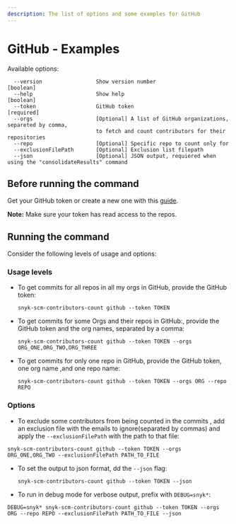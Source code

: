 ```yaml
---
description: The list of options and some examples for GitHub
---
```


# GitHub - Examples

Available options:

```
  --version                 Show version number                        [boolean]
  --help                    Show help                                  [boolean]
  --token                   GitHub token                               [required]
  --orgs                    [Optional] A list of GitHub organizations, separeted by comma, 
                            to fetch and count contributors for their repositories              
  --repo                    [Optional] Specific repo to count only for
  --exclusionFilePath       [Optional] Exclusion list filepath
  --json                    [Optional] JSON output, requiered when using the "consolidateResults" command
```

## Before running the command

Get your GitHub token or create a new one with this [guide](https://docs.github.com/en/authentication/keeping-your-account-and-data-secure/creating-a-personal-access-token).

**Note:** Make sure your token has read access to the repos.

## Running the command

Consider the following levels of usage and options:

### Usage levels

*   To get commits for all repos in all my orgs in GitHub, provide the GitHub token:

    ```
    snyk-scm-contributors-count github --token TOKEN
    ```
*   To get commits for some Orgs and their repos in GitHub:, provide the GitHub token and the org names, separated by a comma:

    ```
    snyk-scm-contributors-count github --token TOKEN --orgs ORG_ONE,ORG_TWO,ORG_THREE
    ```
*   To get commits for only one repo in GitHub, provide the GitHub token, one org name ,and one repo name:

    ```
    snyk-scm-contributors-count github --token TOKEN --orgs ORG --repo REPO
    ```

### Options

* To exclude some contributors from being counted in the commits , add an exclusion file with the emails to ignore(separated by commas) and apply the `--exclusionFilePath` with the path to that file:

```
snyk-scm-contributors-count github --token TOKEN --orgs ORG_ONE,ORG_TWO --exclusionFilePath PATH_TO_FILE
```

*   To set the output to json format, dd the `--json` flag:

    ```
    snyk-scm-contributors-count github --token TOKEN --json
    ```
* To run in debug mode for verbose output, prefix with `DEBUG=snyk*`:

```
DEBUG=snyk* snyk-scm-contributors-count github --token TOKEN --orgs ORG --repo REPO --exclusionFilePath PATH_TO_FILE --json
```
